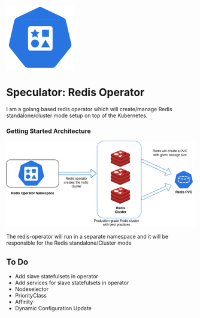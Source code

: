 <p align="left">
  <img src="./static/redis-operator-logo.png">
</p>

# Speculator: Redis Operator

I am a golang based redis operator which will create/manage Redis standalone/cluster mode setup on top of the Kubernetes.

### Getting Started Architecture

<p align="center">
  <img src="./static/redis-operator.png">
</p>

The redis-operator will run in a separate namespace and it will be responsible for the Redis standalone/Cluster mode

## To Do
- Add slave statefulsets in operator
- Add services for slave statefulsets in operator
- Nodeselector
- PriorityClass
- Affinity
- Dynamic Configuration Update
